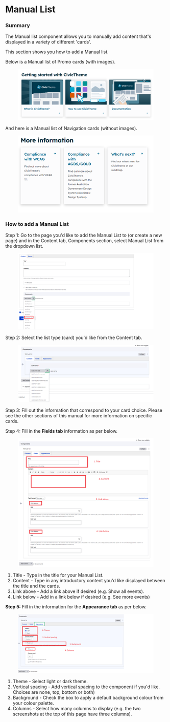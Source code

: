 # Manual List

### Summary

The Manual list component allows you to manually add content that's displayed in a variety of different 'cards'.&#x20;

This section shows you how to add a Manual list.&#x20;

Below is a Manual list of Promo cards (with images).

<figure><img src="../../../.gitbook/assets/image (64).png" alt=""><figcaption></figcaption></figure>

And here is a Manual list of Navigation cards (without images).

<figure><img src="../../../.gitbook/assets/image (33).png" alt=""><figcaption></figcaption></figure>

### How to add a Manual List&#x20;

Step 1: Go to the page you'd like to add the Manual List to (or create a new page) and in the Content tab, Components section, select Manual List from the dropdown list.&#x20;

<figure><img src="../../../.gitbook/assets/image (86).png" alt=""><figcaption></figcaption></figure>



Step 2: Select the list type (card) you'd like from the Content tab.

<figure><img src="../../../.gitbook/assets/image (46).png" alt=""><figcaption></figcaption></figure>

Step 3: Fill out the information that correspond to your card choice. Please see the other sections of this manual for more information on specific cards.&#x20;

Step 4: Fill in the **Fields tab** information as per below.

<figure><img src="../../../.gitbook/assets/image (11) (1).png" alt=""><figcaption></figcaption></figure>

1. Title - Type in the title for your Manual List.
2. Content - Type in any introductory content you'd like displayed between the title and the cards.&#x20;
3. Link above - Add a link above if desired (e.g. Show all events).
4. Link below - Add in a link below if desired (e.g. See more events)

**Step 5:** Fill in the information for the **Appearance tab** as per below.

<figure><img src="../../../.gitbook/assets/image (5) (1) (1).png" alt=""><figcaption></figcaption></figure>

1. Theme - Select light or dark theme.&#x20;
2. Vertical spacing - Add vertical spacing to the component if you'd like. Choices are none, top, bottom or both)
3. Background - Check the box to apply a default background colour from your colour palette.
4. Columns - Select how many columns to display (e.g. the two screenshots at the top of this page have three columns).

